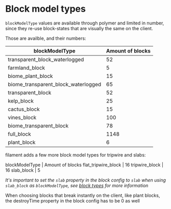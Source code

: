 # Block model types

`blockModelType` values are available through polymer and limited in number, since they re-use block-states that are visually the same on the client.

Those are availble, and their numbers:

blockModelType | Amount of blocks
---|---
transparent_block_waterlogged | 52
farmland_block | 5
biome_plant_block | 15
biome_transparent_block_waterlogged | 65
transparent_block | 52
kelp_block | 25
cactus_block | 15
vines_block | 100
biome_transparent_block | 78
full_block | 1148
plant_block | 6

filament adds a few more block model types for tripwire and slabs:

blockModelType | Amount of blocks
flat_tripwire_block | 16
tripwire_block | 16
slab_block | 5

*It's important to set the `slab` property in the block config to `slab` when using `slab_block` as `blockModelType`, see [block types](block-types.md) for more information*


When choosing blocks that break instantly on the client, like plant blocks, the destroyTime property in the block config has to be 0 as well